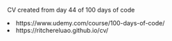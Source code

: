 CV created from day 44 of 100 days of code
<li>https://www.udemy.com/course/100-days-of-code/</li>
<li>https://ritchereluao.github.io/cv/</li>
